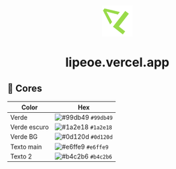 <div align="center">
  <img alt="Logo" src="/assets/images/favicon4.png" width="70px"/>
</div>

<h1 align="center">lipeoe.vercel.app</h1>

## 🎨 Cores

| Color          | Hex                                                                |
| -------------- | ------------------------------------------------------------------ |
| Verde          | ![#99db49](https://placehold.co/20x20/99db49/99db49) `#99db49` |
| Verde escuro   | ![#1a2e18](https://placehold.co/20x20/1a2e18/1a2e18) `#1a2e18` |
| Verde BG       | ![#0d120d](https://placehold.co/20x20/0d120d/0d120d) `#0d120d` |
| Texto main     | ![#e6ffe9](https://placehold.co/20x20/e6ffe9/e6ffe9) `#e6ffe9` |
| Texto 2        | ![#b4c2b6](https://placehold.co/20x20/b4c2b6/b4c2b6) `#b4c2b6` |
